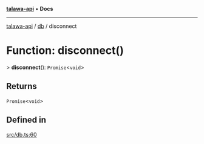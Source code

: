[**talawa-api**](../../README.md) • **Docs**

***

[talawa-api](../../modules.md) / [db](../README.md) / disconnect

# Function: disconnect()

\> **disconnect**(): `Promise`\<`void`\>

## Returns

`Promise`\<`void`\>

## Defined in

[src/db.ts:60](https://github.com/PalisadoesFoundation/talawa-api/blob/7fc9f13527dc6ead651f268e58527dcc279b95bc/src/db.ts#L60)
